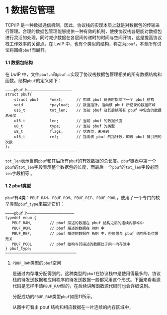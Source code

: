 # 1 数据包管理

TCP/IP 是一种数据通信机制，因此，协议栈的实现本质上就是对数据包的传输进行管理。合理的数据包管理能够提供一种有效的机制，使使协议栈各层能对数据包进行灵活的处理，同时减少数据在各层间传递时的时间与空间开销，这是提高协议栈工作效率的关键点。在 LwIP 中，也有个类似的结构，称之为`pbuf`，本章所有讨论将围绕`pbuf`而展开。 

#### 1.1 数据包结构

在 LwIP 中，文件`pbuf.h`和`pbuf.c`实现了协议栈数据包管理相关的所有数据结构和函数。结构`pbuf`的定义如下：

    ————pbuf.h————————————————————
    struct pbuf{
        struct pbuf     *next;      // 构成 pbuf 链表时指向下一个 pbuf 结构
        void            *payload;   // 数据指针，指向该 pbuf 所记录的数据区域
        u16_t           tot_len;    // 当前 pbuf 及其后续所有 pbuf 中包含的数据总长度
        u16_t           len;        // 当前 pbuf 的数据长度 
        u8_t            type;       // 当前 pbuf 的类型
        u8_t            flags;      // 状态位，未用到
        u16_t           ref;        // 指向该 pbuf 的指针数，即该 pbuf 被引用的次数
    };
    ————————————————————————————————

`tot_len`表示当前`pbuf`和其后所有`pbuf`的有效数据的总长度。`pbuf`链表中第一个`pbuf`的`tot_len`字段表示整个数据包的长度，而最后一个`pbuf`的`tot_len`字段必同`len`字段相等 。

#### 1.2 pbuf类型

`pbuf`有4类：`PBUF_RAM`、`PBUF_ROM`、`PBUF_REF`、`PBUF_POOL`，使用了一个专门的枚举类型`pbuf_type`来描述它们：

    ————pbuf.h—————————————————————
    typedef enum {
       PBUF_RAM,        // pbuf 描述的数据在 pbuf 结构之后的连续内存堆中
       PBUF_ROM,        // pbuf 描述的数据在 ROM 中
       PBUF_REF,        // pbuf 描述的数据在 RAM 中，但位置与 pbuf 结构所处位置无关
       PBUF_POOL        // pbuf 结构与其描述的数据处于同一内存池中
    } pbuf_type;
    ————————————————————————————————

1. `PBUF_RAM`类型的`pbuf`空间

    是通过内存堆分配得到的。这种类型的`pbuf`在协议栈中是使用得最多的，协议栈的待发送数据和应用程序的待发送数据一般都采用这个形式。下面来看看源代码是怎样申请`PBUF_RAM`型的，在后续讲解函数源代码时也会详细说到。

    分配成功的`PBUF_RAM`类型`pbuf`如图1­1所示。

    从图中可看出 pbuf 结构和相应数据在一片连续的内存区域中，